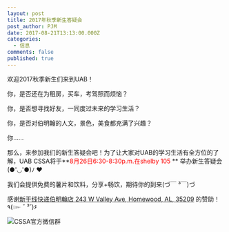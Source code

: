 ```yaml
---
layout: post
title: 2017年秋季新生答疑会
post_author: PJM
date: 2017-08-21T13:13:00.000Z
categories:
  - 信息
comments: false
published: true
---
```


欢迎2017秋季新生们来到UAB！

你，是否还在为租房，买车，考驾照而烦恼？

你，是否想寻找好友，一同度过未来的学习生活？

你，是否对伯明翰的人文，景色，美食都充满了兴趣？

你……

那么，来参加我们的新生答疑会吧！为了让大家对UAB的学习生活有全方位的了解，UAB CSSA将于**<font color="red">8月26日6:30-8:30p.m.在shelby 105 </font>** 举办新生答疑会(●'◡'●)ﾉ ❤

我们会提供免费的薯片和饮料，分享+畅饮，期待你的到来(づ￣ ³￣)づ

感谢[新干线快递伯明翰店 243 W Valley Ave, Homewood, AL, 35209](http://www.anlexpress.com/)  的赞助！٩(๛ ˘ ³˘)۶ 

![CSSA官方微信群](http://i.imgur.com/2MthLve.jpg)
